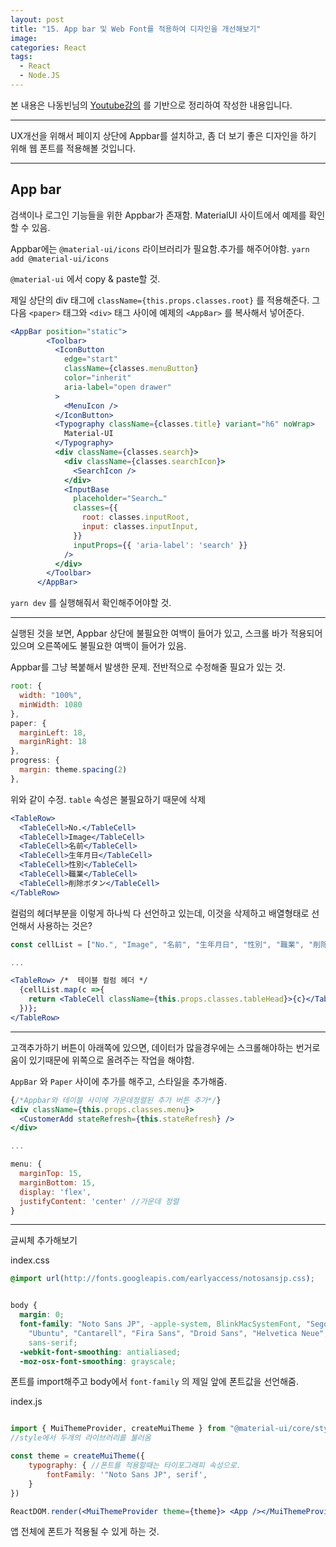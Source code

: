 ```yaml
---
layout: post
title: "15. App bar 및 Web Font를 적용하여 디자인을 개선해보기"
image:
categories: React
tags:
  - React
  - Node.JS
---
```


본 내용은 나동빈님의 [Youtube강의](https://www.youtube.com/playlist?list=PLRx0vPvlEmdD1pSqKZiTihy5rplxecNpz) 를 기반으로 정리하여 작성한 내용입니다.

---

UX개선을 위해서 페이지 상단에 Appbar를 설치하고,
좀 더 보기 좋은 디자인을 하기 위해 웹 폰트를 적용해볼 것입니다.

- - - -
## App bar
검색이나 로그인 기능들을 위한 Appbar가 존재함.
MaterialUI 사이트에서 예제를 확인할 수 있음.

Appbar에는 `@material-ui/icons` 라이브러리가 필요함.추가를 해주어야함.
`yarn add @material-ui/icons`

`@material-ui` 에서 copy & paste할 것.

제일 상단의 div 태그에 `className={this.props.classes.root}` 를 적용해준다.
그 다음 `<paper>` 태그와 `<div>` 태그 사이에 예제의 `<AppBar>` 를 복사해서 넣어준다.

```jsx
<AppBar position="static">
        <Toolbar>
          <IconButton
            edge="start"
            className={classes.menuButton}
            color="inherit"
            aria-label="open drawer"
          >
            <MenuIcon />
          </IconButton>
          <Typography className={classes.title} variant="h6" noWrap>
            Material-UI
          </Typography>
          <div className={classes.search}>
            <div className={classes.searchIcon}>
              <SearchIcon />
            </div>
            <InputBase
              placeholder="Search…"
              classes={{
                root: classes.inputRoot,
                input: classes.inputInput,
              }}
              inputProps={{ 'aria-label': 'search' }}
            />
          </div>
        </Toolbar>
      </AppBar>
```

`yarn dev` 를 실행해줘서 확인해주어야할 것.

- - - -
실행된 것을 보면, Appbar 상단에 불필요한 여백이 들어가 있고,
스크롤 바가 적용되어있으며 오른쪽에도 불필요한 여백이 들어가 있음.

Appbar를 그냥 복붙해서 발생한 문제. 전반적으로 수정해줄 필요가 있는 것.

```jsx
root: {
  width: "100%",
  minWidth: 1080
},
paper: {
  marginLeft: 18,
  marginRight: 18
},
progress: {
  margin: theme.spacing(2)
},

```
위와 같이 수정. `table`  속성은 불필요하기 때문에 삭제

```jsx
<TableRow>
  <TableCell>No.</TableCell>
  <TableCell>Image</TableCell>
  <TableCell>名前</TableCell>
  <TableCell>生年月日</TableCell>
  <TableCell>性別</TableCell>
  <TableCell>職業</TableCell>
  <TableCell>削除ボタン</TableCell>
</TableRow>

```
 컬럼의 헤더부분을 이렇게 하나씩 다 선언하고 있는데, 이것을 삭제하고 배열형태로 선언해서 사용하는 것은?

```jsx
const cellList = ["No.", "Image", "名前", "生年月日", "性別", "職業", "削除ボタン"];

...

<TableRow> /*  테이블 컬럼 헤더 */
  {cellList.map(c =>{
    return <TableCell className={this.props.classes.tableHead}>{c}</TableCell>
  })};
</TableRow>

```

- - - -
고객추가하기 버튼이 아래쪽에 있으면, 데이터가 많을경우에는 스크롤해야하는 번거로움이 있기때문에
위쪽으로 올려주는 작업을 해야함.

`AppBar` 와 `Paper` 사이에 추가를 해주고, 스타일을 추가해줌.

```jsx
{/*Appbar와 테이블 사이에 가운데정렬된 추가 버튼 추가*/}
<div className={this.props.classes.menu}>
  <CustomerAdd stateRefresh={this.stateRefresh} />
</div>

...

menu: {
  marginTop: 15,
  marginBottom: 15,
  display: 'flex',
  justifyContent: 'center' //가운데 정렬
}

```

- - - -
글씨체 추가해보기

index.css
```css
@import url(http://fonts.googleapis.com/earlyaccess/notosansjp.css);


body {
  margin: 0;
  font-family: "Noto Sans JP", -apple-system, BlinkMacSystemFont, "Segoe UI", "Roboto", "Oxygen",
    "Ubuntu", "Cantarell", "Fira Sans", "Droid Sans", "Helvetica Neue",
    sans-serif;
  -webkit-font-smoothing: antialiased;
  -moz-osx-font-smoothing: grayscale;


```

폰트를 import해주고
body에서 `font-family` 의 제일 앞에  폰트값을 선언해줌.

index.js
```jsx

import { MuiThemeProvider, createMuiTheme } from "@material-ui/core/styles";
//style에서 두개의 라이브러리를 불러옴

const theme = createMuiTheme({
    typography: { //폰트를 적용할때는 타이포그래피 속성으로.
        fontFamily: '"Noto Sans JP", serif',
    }
})

ReactDOM.render(<MuiThemeProvider theme={theme}> <App /></MuiThemeProvider>, document.getElementById('root'));


```

앱 전체에 폰트가 적용될 수 있게 하는 것.
